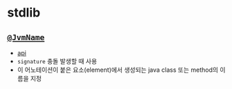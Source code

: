 # stdlib

## [`@JvmName`](https://kotlinlang.org/docs/java-to-kotlin-interop.html#handling-signature-clashes-with-jvmname)

- [api](https://kotlinlang.org/api/latest/jvm/stdlib/kotlin.jvm/-jvm-name/)
- `signature` 충돌 발생할 때 사용
- 이 어노테이션이 붙은 요소(element)에서 생성되는 java class 또는 method의 이름을 지정
